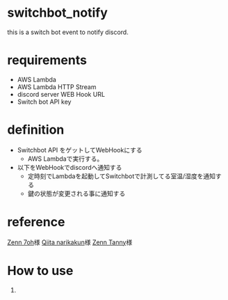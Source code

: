 # switchbot_notify

this is a switch bot event to notify discord.

# requirements

- AWS Lambda
- AWS Lambda HTTP Stream
- discord server WEB Hook URL
- Switch bot API key

# definition

- Switchbot API をゲットしてWebHookにする
  - AWS Lambdaで実行する。
- 以下をWebHookでdiscordへ通知する
  - 定時刻でLambdaを起動してSwitchbotで計測してる室温/湿度を通知する
  - 鍵の状態が変更される事に通知する

# reference

[Zenn 7oh](https://zenn.dev/7oh/scraps/c540b175727f28)様
[Qiita narikakun](https://qiita.com/narikakun/items/4868c0bef27)様
[Zenn Tanny](https://zenn.dev/tanny/articles/e03e28d1bbd37b)様

# How to use

1. 